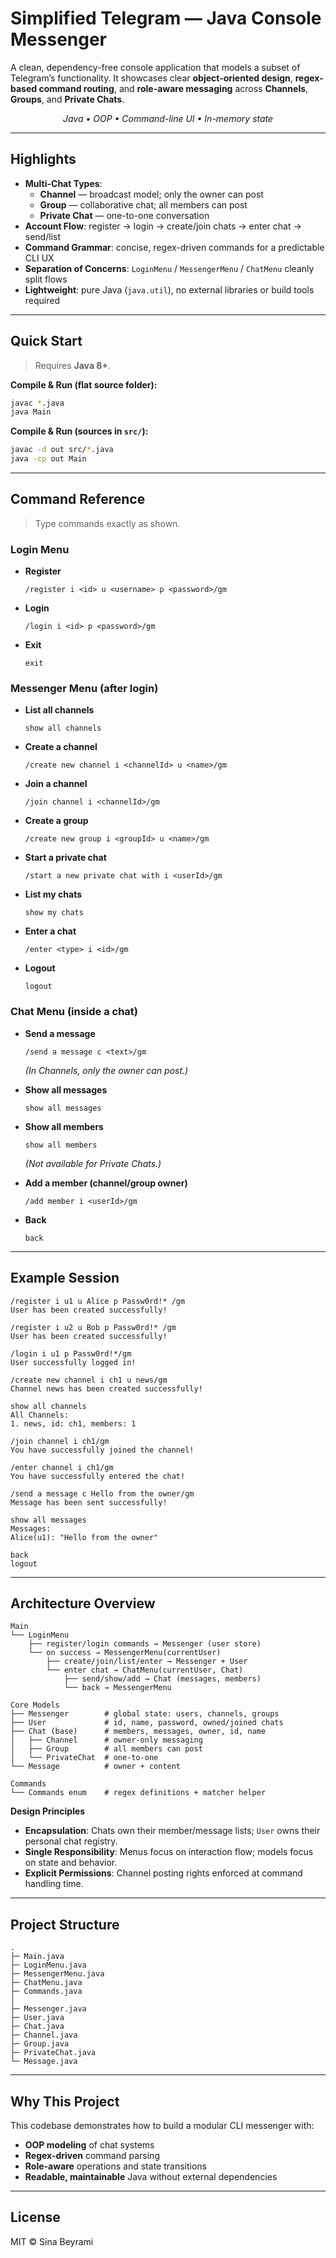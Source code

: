 # Simplified Telegram — Java Console Messenger

A clean, dependency-free console application that models a subset of Telegram’s functionality. It showcases clear **object-oriented design**, **regex-based command routing**, and **role-aware messaging** across **Channels**, **Groups**, and **Private Chats**.

<p align="center">
  <em>Java • OOP • Command-line UI • In-memory state</em>
</p>

---

## Highlights

- **Multi-Chat Types**:  
  - **Channel** — broadcast model; only the owner can post  
  - **Group** — collaborative chat; all members can post  
  - **Private Chat** — one-to-one conversation
- **Account Flow**: register → login → create/join chats → enter chat → send/list
- **Command Grammar**: concise, regex-driven commands for a predictable CLI UX
- **Separation of Concerns**: `LoginMenu` / `MessengerMenu` / `ChatMenu` cleanly split flows
- **Lightweight**: pure Java (`java.util`), no external libraries or build tools required

---

## Quick Start

> Requires **Java 8+**.

**Compile & Run (flat source folder):**
```bash
javac *.java
java Main
````

**Compile & Run (sources in `src/`):**

```bash
javac -d out src/*.java
java -cp out Main
```

---

## Command Reference

> Type commands exactly as shown.

### Login Menu

* **Register**

  ```
  /register i <id> u <username> p <password>/gm
  ```
* **Login**

  ```
  /login i <id> p <password>/gm
  ```
* **Exit**

  ```
  exit
  ```

### Messenger Menu (after login)

* **List all channels**

  ```
  show all channels
  ```
* **Create a channel**

  ```
  /create new channel i <channelId> u <name>/gm
  ```
* **Join a channel**

  ```
  /join channel i <channelId>/gm
  ```
* **Create a group**

  ```
  /create new group i <groupId> u <name>/gm
  ```
* **Start a private chat**

  ```
  /start a new private chat with i <userId>/gm
  ```
* **List my chats**

  ```
  show my chats
  ```
* **Enter a chat**

  ```
  /enter <type> i <id>/gm
  ```
* **Logout**

  ```
  logout
  ```

### Chat Menu (inside a chat)

* **Send a message**

  ```
  /send a message c <text>/gm
  ```

  *(In Channels, only the owner can post.)*
* **Show all messages**

  ```
  show all messages
  ```
* **Show all members**

  ```
  show all members
  ```

  *(Not available for Private Chats.)*
* **Add a member (channel/group owner)**

  ```
  /add member i <userId>/gm
  ```
* **Back**

  ```
  back
  ```

---

## Example Session

```
/register i u1 u Alice p Passw0rd!* /gm
User has been created successfully!

/register i u2 u Bob p Passw0rd!* /gm
User has been created successfully!

/login i u1 p Passw0rd!*/gm
User successfully logged in!

/create new channel i ch1 u news/gm
Channel news has been created successfully!

show all channels
All Channels:
1. news, id: ch1, members: 1

/join channel i ch1/gm
You have successfully joined the channel!

/enter channel i ch1/gm
You have successfully entered the chat!

/send a message c Hello from the owner/gm
Message has been sent successfully!

show all messages
Messages:
Alice(u1): "Hello from the owner"

back
logout
```

---

## Architecture Overview

```
Main
└── LoginMenu
    ├── register/login commands → Messenger (user store)
    └── on success → MessengerMenu(currentUser)
        ├── create/join/list/enter → Messenger + User
        └── enter chat → ChatMenu(currentUser, Chat)
            ├── send/show/add → Chat (messages, members)
            └── back → MessengerMenu

Core Models
├── Messenger        # global state: users, channels, groups
├── User             # id, name, password, owned/joined chats
├── Chat (base)      # members, messages, owner, id, name
│   ├── Channel      # owner-only messaging
│   ├── Group        # all members can post
│   └── PrivateChat  # one-to-one
└── Message          # owner + content

Commands
└── Commands enum    # regex definitions + matcher helper
```

**Design Principles**

* **Encapsulation**: Chats own their member/message lists; `User` owns their personal chat registry.
* **Single Responsibility**: Menus focus on interaction flow; models focus on state and behavior.
* **Explicit Permissions**: Channel posting rights enforced at command handling time.

---

## Project Structure

```
.
├─ Main.java
├─ LoginMenu.java
├─ MessengerMenu.java
├─ ChatMenu.java
├─ Commands.java
│
├─ Messenger.java
├─ User.java
├─ Chat.java
├─ Channel.java
├─ Group.java
├─ PrivateChat.java
└─ Message.java
```

---

## Why This Project

This codebase demonstrates how to build a modular CLI messenger with:

* **OOP modeling** of chat systems
* **Regex-driven** command parsing
* **Role-aware** operations and state transitions
* **Readable, maintainable** Java without external dependencies

---

## License

MIT © Sina Beyrami
